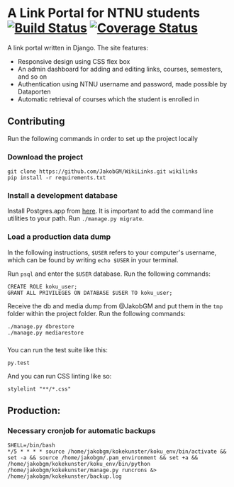 # A Link Portal for NTNU students [![Build Status](https://travis-ci.org/JakobGM/WikiLinks.svg?branch=master)](https://travis-ci.org/JakobGM/WikiLinks) [![Coverage Status](https://coveralls.io/repos/github/JakobGM/WikiLinks/badge.svg?branch=master)](https://coveralls.io/github/JakobGM/WikiLinks?branch=master)

A link portal written in Django. The site features:
- Responsive design using CSS flex box
- An admin dashboard for adding and editing links, courses, semesters, and so on
- Authentication using NTNU username and password, made possible by Dataporten
- Automatic retrieval of courses which the student is enrolled in

## Contributing
Run the following commands in order to set up the project locally

### Download the project
```
git clone https://github.com/JakobGM/WikiLinks.git wikilinks
pip install -r requirements.txt
```

### Install a development database
Install Postgres.app from [here](http://postgresapp.com/). It is important to
add the command line utilities to your path.
Run `./manage.py migrate`.

### Load a production data dump
In the following instructions, `$USER` refers to your computer's username,
which can be found by writing `echo $USER` in your terminal.

Run `psql` and enter the `$USER` database. Run the following commands:
```
CREATE ROLE koku_user;
GRANT ALL PRIVILEGES ON DATABASE $USER TO koku_user;
```

Receive the db and media dump from @JakobGM and put them in the `tmp` folder
within the project folder. Run the following commands:
```
./manage.py dbrestore
./manage.py mediarestore
```

###
You can run the test suite like this:
```
py.test
```

And you can run CSS linting like so:
```
stylelint "**/*.css"
```

## Production:
### Necessary cronjob for automatic backups
```
SHELL=/bin/bash
*/5 * * * * source /home/jakobgm/kokekunster/koku_env/bin/activate && set -a && source /home/jakobgm/.pam_environment && set +a && /home/jakobgm/kokekunster/koku_env/bin/python /home/jakobgm/kokekunster/manage.py runcrons &> /home/jakobgm/kokekunster/backup.log
```
